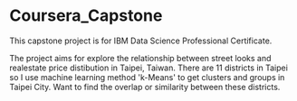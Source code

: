 # Coursera_Capstone
This capstone project is for IBM Data Science Professional Certificate.

The project aims for explore the relationship between street looks and realestate price distibution in Taipei, Taiwan.
There are 11 districts in Taipei so I use machine learning method 'k-Means' to get clusters and groups in Taipei City.
Want to find the overlap or similarity between these districts.
